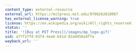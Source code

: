 ```yaml
---
content_type: external-resource
external_url: https://mitpress.mit.edu/9780262018067
has_external_license_warning: true
license: https://en.wikipedia.org/wiki/All_rights_reserved
status: ''
title: '![Buy at MIT Press](/images/mp_logo.gif)'
uid: a77f27fd-03f4-4ea6-b41d-82ad456a4ffa
wayback_url: ''
---
```

